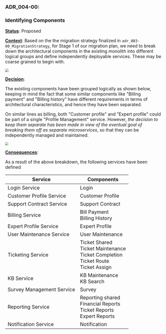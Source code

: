 ### **ADR_004-00**:

### Identifying Components

**<u>Status</u>**:	Proposed

**<u>Context</u>**: Based on the the migration strategy finalized in `adr_003-00_MigrationStrategy`, for Stage 1 of our migration plan, we need to break down the architectural components in the existing monolith into different logical groups and define independently deployable services. These may be coarse grained to begin with.

<img src="https://raw.githubusercontent.com/amitosaurus/pentagram/The_Sysops_Squad_Architecture_AB/The_Sysops_Squad/architecture/images/Sysops_Squad_Architecture_Component_Breakdown.png" style="zoom:67%;" />

**<u>Decision</u>**:

The existing components have been grouped logically as shown below, keeping in mind the fact that some similar components like "Billing payment" and "Billing history" have different requirements in terms of architectural characteristics, and hence they have been separated.

On similar lines as billing, both "Customer profile" and "Expert profile" could be part of a single "Profile Management" service. However, *the decision to keep them separate has been made in view of the eventual goal of breaking them off as separate microservices*, so that they can be independently managed and maintained.

<img src="https://raw.githubusercontent.com/amitosaurus/pentagram/The_Sysops_Squad_Architecture_AB/The_Sysops_Squad/architecture/images/Sysops_Squad_Component_Breakdown.png" style="zoom:60%;" />



**<u>Consequences</u>**:

As a result of the above breakdown, the following services have been defined

| Service                   | Components                                                   |
| ------------------------- | ------------------------------------------------------------ |
| Login Service             | Login                                                        |
| Customer Profile Service  | Customer Profile                                             |
| Support Contract Service  | Support Contract                                             |
| Billing Service           | Bill Payment<br />Billing History                            |
| Expert Profile Service    | Expert Profile                                               |
| User Maintenance Service  | User Maintenance                                             |
| Ticketing Service         | Ticket Shared<br />Ticket Maintenance<br />Ticket Completion<br />Ticket Route<br />Ticket Assign |
| KB Service                | KB Maintenance<br />KB Search                                |
| Survey Management Service | Survey                                                       |
| Reporting Service         | Reporting shared<br />Financial Reports<br />Ticket Reports<br />Expert Reports |
| Notification Service      | Notification                                                 |

